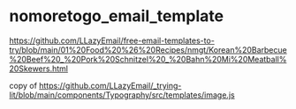 # nomoretogo_email_template


https://github.com/LLazyEmail/free-email-templates-to-try/blob/main/01%20Food%20%26%20Recipes/nmgt/Korean%20Barbecue%20Beef%20_%20Pork%20Schnitzel%20_%20Bahn%20Mi%20Meatball%20Skewers.html


copy of  https://github.com/LLazyEmail/_trying-lit/blob/main/components/Typography/src/templates/image.js
